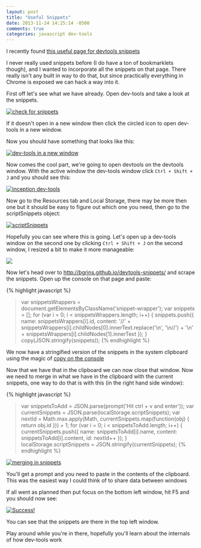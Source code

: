 ```yaml
---
layout: post
title: "Useful Snippets"
date: 2013-11-24 14:25:14 -0500
comments: true
categories: javascript dev-tools
---
```

I recently found [this useful page for devtools snippets](http://bgrins.github.io/devtools-snippets/)

I never really used snippets before (I do have a ton of bookmarklets though), and I wanted to
incorporate all the snippets on that page. There really isn't any built in way to do that, but since practically
everything in Chrome is exposed we can hack a way into it.

First off let's see what we have already. Open dev-tools and take a look at the snippets.

[![check for snippets](http://i.imgur.com/AI7ch4d.png)](http://i.imgur.com/AI7ch4d.png)

If it doesn't open in a new window then click the circled icon to open dev-tools in a new window.

Now you should have something that looks like this:

[![dev-tools in a new window](http://i.imgur.com/1xL13sh.png)](http://i.imgur.com/1xL13sh.png)

Now comes the cool part, we're going to open devtools on the devtools window. With the active window the
dev-tools window click `Ctrl + Shift + J` and you should see this:

[![inception dev-tools](http://i.imgur.com/dAO8Rh3.png)](http://i.imgur.com/dAO8Rh3.png)

Now go to the Resources tab and Local Storage, there may be more then one but it should be easy to figure
out which one you need, then go to the scriptSnippets object:

[![scriptSnippets](http://i.imgur.com/pcpPbsM.png)](http://i.imgur.com/pcpPbsM.png)

Hopefully you can see where this is going. Let's open up a dev-tools window on the second one by clicking
`Ctrl + Shift + J` on the second window, I resized a bit to make it more manageable:

[![](http://i.imgur.com/6vSHVH0.png)](http://i.imgur.com/6vSHVH0.png) 

Now let's head over to http://bgrins.github.io/devtools-snippets/ and scrape the snippets. Open up the
console on that page and paste:

{% highlight javascript %}
> var snippetsWrappers = document.getElementsByClassName('snippet-wrapper');
  var snippets = [];
  for (var i = 0; i < snippetsWrappers.length; i++) {
      snippets.push({
          name: snippetsWrappers[i].id,
          content: '//' + snippetsWrappers[i].childNodes[0].innerText.replace('\n', '\n//') +
              '\n' + snippetsWrappers[i].childNodes[1].innerText
      });
  }
  copy(JSON.stringify(snippets));
{% endhighlight %}

We now have a stringified version of the snippets in the system clipboard using the magic of
[copy on the console](../../../../2013/10/16/devtools-copy-to-clipboard/)

Now that we have that in the clipboard we can now close that window.  Now we need to merge in what we
have in the clipboard with the current snippets, one way to do that is with this (in the right hand
side window):

{% highlight javascript %}
> var snippetsToAdd = JSON.parse(prompt('Hit ctrl + v and enter'));
  var currentSnippets = JSON.parse(localStorage.scriptSnippets);
  var nextId = Math.max.apply(Math, currentSnippets.map(function(obj) { return obj.id })) + 1;
  for (var i = 0; i < snippetsToAdd.length; i++) {
      currentSnippets.push({
          name: snippetsToAdd[i].name,
          content: snippetsToAdd[i].content,
          id: nextId++
      });
  }
  localStorage.scriptSnippets = JSON.stringify(currentSnippets);
{% endhighlight %}

[![merging in snippets](http://i.imgur.com/ZXzD3Y3.png)](http://i.imgur.com/ZXzD3Y3.png)

You'll get a prompt and you need to paste in the contents of the clipboard. This was the easiest way I could
think of to share data between windows

If all went as planned then put focus on the bottom left window, hit F5 and you should now see:

[![Success!](http://i.imgur.com/PGoqrjB.png)](http://i.imgur.com/PGoqrjB.png)

You can see that the snippets are there in the top left window.

Play around while you're in there,  hopefully you'll learn about the internals of how dev-tools work
